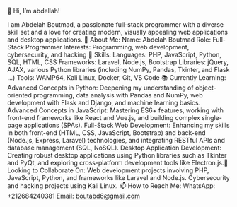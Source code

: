 👋 Hi, I’m abdellah!

I am Abdelah Boutmad, a passionate full-stack programmer with a diverse skill set and a love for creating modern, visually appealing web applications and desktop applications.
🌟 About Me:
Name: Abdelah Boutmad
Role: Full-Stack Programmer
Interests: Programming, web development, cybersecurity, and hacking
💼 Skills:
Languages: PHP, JavaScript, Python, SQL, HTML, CSS
Frameworks: Laravel, Node.js, Bootstrap
Libraries: jQuery, AJAX, various Python libraries (including NumPy, Pandas, Tkinter, and Flask ...)
Tools: WAMP64, Kali Linux, Docker, Git, VS Code
📚 Currently Learning:
Advanced Concepts in Python: Deepening my understanding of object-oriented programming, data analysis with Pandas and NumPy, web development with Flask and Django, and machine learning basics.
Advanced Concepts in JavaScript: Mastering ES6+ features, working with front-end frameworks like React and Vue.js, and building complex single-page applications (SPAs).
Full-Stack Web Development: Enhancing my skills in both front-end (HTML, CSS, JavaScript, Bootstrap) and back-end (Node.js, Express, Laravel) technologies, and integrating RESTful APIs and database management (SQL, NoSQL).
Desktop Application Development: Creating robust desktop applications using Python libraries such as Tkinter and PyQt, and exploring cross-platform development tools like Electron.js.💞️ Looking to Collaborate On:
Web development projects involving PHP, JavaScript, Python, and frameworks like Laravel and Node.js.
Cybersecurity and hacking projects using Kali Linux.
📫 How to Reach Me:
WhatsApp: +212684240381
Email: boutabd6@gmail.com

